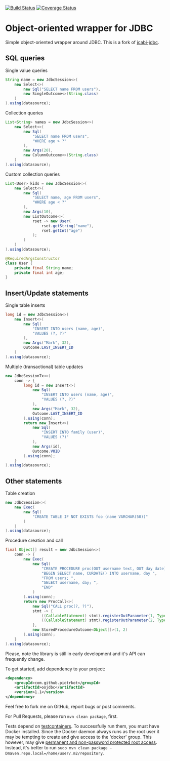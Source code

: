 
[![Build Status](https://travis-ci.org/piotrkot/oojdbc.svg?branch=master)](https://travis-ci.org/piotrkot/oojdbc)
[![Coverage Status](https://coveralls.io/repos/github/piotrkot/oojdbc/badge.svg?branch=master)](https://coveralls.io/github/piotrkot/oojdbc?branch=main)

# Object-oriented wrapper for JDBC

Simple object-oriented wrapper around JDBC. This is a fork of [jcabi-jdbc](https://jdbc.jcabi.com/).

## SQL queries

Single value queries

```java
String name = new JdbcSession<>(
    new Select<>(
        new Sql("SELECT name FROM users"),
        new SingleOutcome<>(String.class)
    )
).using(datasource);
```

Collection queries

```java
List<String> names = new JdbcSession<>(
    new Select<>(
        new Sql(
            "SELECT name FROM users",
            "WHERE age > ?"
        ),
        new Args(20),
        new ColumnOutcome<>(String.class)
    )
).using(datasource);
```

Custom collection queries

```java
List<User> kids = new JdbcSession<>(
    new Select<>(
        new Sql(
            "SELECT name, age FROM users",
            "WHERE age < ?"
        ),
        new Args(10),
        new ListOutcome<>(
            rset -> new User(
                rset.getString("name"),
                rset.getInt("age")
            );
        )
    )
).using(datasource);

@RequiredArgsConstructor
class User {
    private final String name;
    private final int age;
}
```

## Insert/Update statements

Single table inserts

```java
long id = new JdbcSession<>(
    new Insert<>(
        new Sql(
            "INSERT INTO users (name, age)",
            "VALUES (?, ?)"
        ),
        new Args("Mark", 32),
        Outcome.LAST_INSERT_ID
    )
).using(datasource);
```

Multiple (transactional) table updates

```java
new JdbcSessionTx<>(
    conn -> {
        long id = new Insert<>(
            new Sql(
                "INSERT INTO users (name, age)",
                "VALUES (?, ?)"
            ),
            new Args("Mark", 32),
            Outcome.LAST_INSERT_ID
        ).using(conn);
        return new Insert<>(
            new Sql(
                "INSERT INTO family (user)",
                "VALUES (?)"
            ),
            new Args(id),
            Outcome.VOID
        ).using(conn);
    }
).using(datasource);
```

## Other statements

Table creation

```java
new JdbcSession<>(
    new Exec(
        new Sql(
            "CREATE TABLE IF NOT EXISTS foo (name VARCHAR(50))"
        )
    )
).using(datasource);
```

Procedure creation and call

```java
final Object[] result = new JdbcSession<>(
    conn -> {
        new Exec(
            new Sql(
                "CREATE PROCEDURE proc(OUT username text, OUT day date) ",
                "BEGIN SELECT name, CURDATE() INTO username, day ",
                "FROM users; ",
                "SELECT username, day; ",
                "END"
            )
        ).using(conn);
        return new ProcCall<>(
            new Sql("CALL proc(?, ?)"),
            stmt -> {
                ((CallableStatement) stmt).registerOutParameter(1, Types.VARCHAR);
                ((CallableStatement) stmt).registerOutParameter(2, Types.DATE);
            },
            new StoredProcedureOutcome<Object[]>(1, 2)
        ).using(conn);
    }
).using(datasource);
```

Please, note the library is still in early development and it's API can
frequently change.

To get started, add dependency to your project:
```xml
<dependency>
    <groupId>com.github.piotrkot</groupId>
    <artifactId>oojdbc</artifactId>
    <version>1.1</version>
</dependency>
```

Feel free to fork me on GitHub, report bugs or post comments.

For Pull Requests, please run `mvn clean package`, first.

Tests depend on [testcontainers](https://www.testcontainers.org/). To successfully
run them, you must have Docker installed. Since the Docker daemon always runs as
the root user it may be tempting to create and give access to the 'docker' group.
This however, may give [permanent and non-password protected root access](https://fosterelli.co/privilege-escalation-via-docker.html).
Instead, it's better to run `sudo mvn clean package -Dmaven.repo.local=/home/user/.m2/repository`. 

